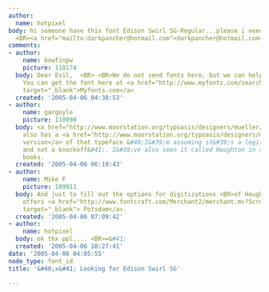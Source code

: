 ```yaml
---
author:
  name: hotpixel
body: hi someone have this font Edison Swirl SG-Regular...please i need this. <BR>
  <BR><a href="mailto:darkpancher@hotmail.com">darkpancher@hotmail.com</a>
comments:
- author:
    name: bowfinpw
    picture: 110174
  body: Dear Evil,  <BR> <BR>We do not send fonts here, but we can help you find it.
    You can get the font here at <a href="http://www.myfonts.com/search?search%5Btext%5D=Edison+Swirl"
    target="_blank">Myfonts.com</a>
  created: '2005-04-06 04:38:53'
- author:
    name: gargoyle
    picture: 110090
  body: <a href="http://www.moorstation.org/typoasis/designers/mueller/">Rick Mueller</a>
    also has a <a href="http://www.moorstation.org/typoasis/designers/mueller/update_2005.htm">shareware
    version</a> of that typeface &#40;I&#39;m assuming it&#39;s a legit digitization
    and not a knockoff&#41;. I&#39;ve also seen it called Houghton in the Solotype
    books.
  created: '2005-04-06 06:19:43'
- author:
    name: Mike F
    picture: 109911
  body: And just to fill out the options for digitizations <BR>of Houghton ... Scriptorium
    offers <a href="http://www.fontcraft.com/Merchant2/merchant.mv?Screen=PROD&amp;Store_Code=cdstore&amp;Product_Code=potsdam&amp;Category_Code=calligraphy"
    target="_blank"> Potsdam</a>.
  created: '2005-04-06 07:09:42'
- author:
    name: hotpixel
  body: ok thx ppl.... <BR>=&#41;
  created: '2005-04-06 18:27:41'
date: '2005-04-06 04:05:55'
node_type: font_id
title: '&#40;x&#41; Looking for Edison Swirl SG'

---
```

